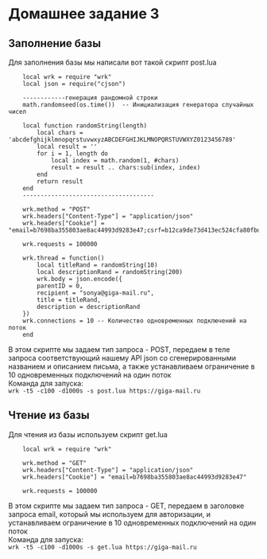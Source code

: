 # Домашнее задание 3
## Заполнение базы  
Для заполнения базы мы написали вот такой скрипт post.lua
````
    local wrk = require "wrk"
    local json = require("cjson")
    
    ------------генерация рандомной строки
    math.randomseed(os.time())  -- Инициализация генератора случайных чисел
    
    local function randomString(length)
        local chars = 'abcdefghijklmnopqrstuvwxyzABCDEFGHIJKLMNOPQRSTUVWXYZ0123456789'
        local result = ''
        for i = 1, length do
            local index = math.random(1, #chars)
            result = result .. chars:sub(index, index)
        end
        return result
    end
    -------------------------------------
    
    wrk.method = "POST"
    wrk.headers["Content-Type"] = "application/json"
    wrk.headers["Cookie"] = "email=b7698ba355803ae8ac44993d9283e47;csrf=b12ca9de73d413ec524cfa80fbd9432c"
    
    wrk.requests = 100000
    
    wrk.thread = function()
        local titleRand = randomString(10)
        local descriptionRand = randomString(200)
        wrk.body = json.encode({
        parentID = 0,
        recipient = "sonya@giga-mail.ru",
        title = titleRand,
        description = descriptionRand
    })
    wrk.connections = 10 -- Количество одновременных подключений на поток
    end
```` 
В этом скрипте мы задаем тип запроса - POST, передаем в теле запроса соответствующий нашему API json со сгенерированными названием и описанием письма, а также устанавливаем ограничение в 10 одновременных подключений на один поток  
Команда для запуска:  
``
    wrk -t5 -c100 -d1000s -s post.lua https://giga-mail.ru
``  

## Чтение из базы
Для чтения из базы используем скрипт get.lua
````
    local wrk = require "wrk"

    wrk.method = "GET"
    wrk.headers["Content-Type"] = "application/json"
    wrk.headers["Cookie"] = "email=b7698ba355803ae8ac44993d9283e47"

    wrk.requests = 100000
````
В этом скрипте мы задаем тип запроса - GET, передаем в заголовке запроса email, который мы используем для авторизации, и устанавливаем ограничение в 10 одновременных подключений на один поток  
Команда для запуска:  
``
    wrk -t5 -c100 -d1000s -s get.lua https://giga-mail.ru
``